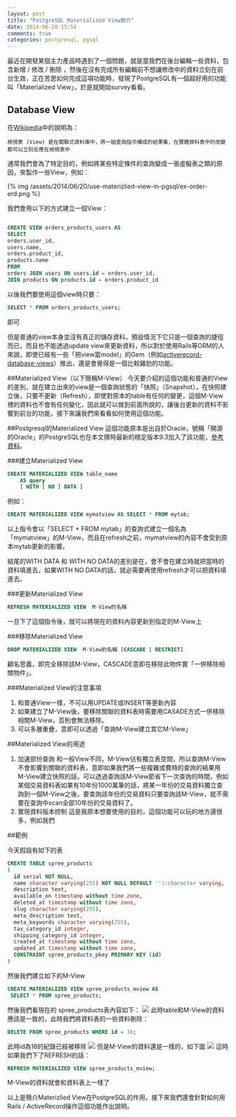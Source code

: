 ```yaml
---
layout: post
title: "PostgreSQL Materialized View簡介"
date: 2014-06-20 15:54
comments: true
categories: postgresql, pgsql
---
```


最近在開發某個主力產品時遇到了一個問題，就是當我們在後台編輯一些資料，包含新增 / 修改 / 刪除
，然後在沒有完成所有編輯前不想讓修改中的資料立刻在前台生效，正在苦思如何完成這項功能時，發現了PostgreSQL有一個超好用的功能叫「Materialized View」，於是就開始survey看看。

## Database View

在[Wikipedia](http://en.wikipedia.org/wiki/View_%28SQL%29)中的說明為：
```
檢視表 (View) 是在關聯式資料庫中，將一組查詢指令構成的結果集，在實體資料表中的改變都可以立刻反應在檢視表中
```

通常我們會為了特定目的，例如將某些特定條件的查詢變成一張虛擬表之類的原因，來製作一些View，例如：

{% img /assets/2014/06/20/use-materizlied-view-in-pgsql/ex-order-erd.png %}

我們會用以下的方式建立一個View：

```sql

CREATE VIEW orders_products_users AS
SELECT 
orders.user_id,
users.name,
orders.product_id,
products.name
FROM
orders JOIN users ON users.id = orders.user_id, 
JOIN products ON products.id = orders.product_id

```

以後我們要使用這個view時只要：
```sql
SELECT * FROM orders_products_users;
```

即可

但是普通的view本身並沒有真正的儲存資料，預設情況下它只是一個查詢的捷徑而已，而且也不能透過update view來更新資料，所以對於使用Rails等ORM的人來說，即使已經有一些「把view當model」的Gem（例如[activerecord-database-views](https://github.com/stevo/activerecord-database-views)）推出，還是會覺得是一個比較雞肋的功能。


##Materialized View（以下簡稱M-View）
今天要介紹的這個功能和普通的View的差別，就在建立出來的view是一個查詢狀態的「快照」（Snapshot），在快照建立後，只要不更新（Refresh），即使對原本的table有任何的變更，這個M-View裡的資料也不會有任何變化，因此就可以做到前面所說的，讓後台更新的資料不影響到前台的功能，接下來讓我們來看看如何使用這個功能。


##Postgresql的Materialized View
這個功能原本是出自於Oracle，號稱「開源的Oracle」的PostgreSQL也在本文撰時最新的穩定版本9.3加入了該功能，[參考資料](http://www.postgresql.org/docs/9.3/static/sql-creatematerializedview.html)。

###建立Materialized View

```sql
CREATE MATERIALIZED VIEW table_name
    AS query
    [ WITH [ NO ] DATA ]
```
例如：
```sql
CREATE MATERIALIZED VIEW mymatview AS SELECT * FROM mytab;
```
以上指令會以「SELECT * FROM mytab」的查詢式建立一個名為「mymatview」的M-View，而且在refresh之前，mymatview的內容不會受到原本mytab更新的影響。

結尾的WITH DATA 和 WITH NO DATA的差別是在，會不會在建立時就把當時的資料填進去，如果WITH NO DATA的話，就必需要再使用refresh才可以把資料填進去。

###更新Materialized View
```sql
REFRESH MATERIALIZED VIEW  M-View的名稱
```
一旦下了這個指令後，就可以將現在的資料內容更新到指定的M-View上

###移除Materialized View
```sql
DROP MATERIALIZED VIEW  M-View的名稱 [CASCADE | RESTRICT]
```
顧名思義，即完全移除該M-View，CASCADE意即在移除此物件實「一併移除相關物件」。

###Materialized View的注意事項
1.	和普通View一樣，不可以用UPDATE或INSERT等更新內容
1.	如果建立了M-View後，要移除關聯的資料表時需要用CASADE方式一併移除相關M-View，否則會無法移除。
1.	可以多層重疊，意即可以透過「查詢M-View建立其它M-View」

##Materialized View的用途
1.	加速部份查詢
	和一般View不同，M-View佔有獨立表空間，所以查詢M-View不會影響到關聯的資料表，意即如果我們將一些複雜或費時的查詢的結果用M-View建立快照的話，可以透過查詢該M-View節省下一次查詢的時間，例如某個交易資料表如果有10年份1000萬筆的話，將某一年份的交易資料獨立查詢到一個M-View之後，要查詢該年份的交易資料只要查詢該M-View，就不需要在查詢中scan全部10年份的交易資料了。
2.	實現資料版本控制
	這是我原本想要使用的目的，這個功能可以玩的地方還很多，例如我們
	
##範例

今天假設有如下的表

```sql
CREATE TABLE spree_products
(
  id serial NOT NULL,
  name character varying(255) NOT NULL DEFAULT ''::character varying,
  description text,
  available_on timestamp without time zone,
  deleted_at timestamp without time zone,
  slug character varying(255),
  meta_description text,
  meta_keywords character varying(255),
  tax_category_id integer,
  shipping_category_id integer,
  created_at timestamp without time zone,
  updated_at timestamp without time zone,
  CONSTRAINT spree_products_pkey PRIMARY KEY (id)
)
```
然後我們建立如下的M-View
```sql
CREATE MATERIALIZED VIEW spree_products_mview AS 
 SELECT * FROM spree_products;
```
然後我們看現在的 spree_products表內容如下：
![](/assets/2014/06/20/use-materizlied-view-in-pgsql/mview-original.png)
此時table和M-View的資料應該是一致的，此時我們將資料表的一些資料刪除：
```sql
DELETE FROM spree_products WHERE id = 16;
```
此時id為16的紀錄已經被移除
![](/assets/2014/06/20/use-materizlied-view-in-pgsql/after-remove.png)
但是M-View的資料還是一樣的，如下圖
![](/assets/2014/06/20/use-materizlied-view-in-pgsql/mview-after-remove.png)
這時如果我們下了REFRESH的話：

```sql
REFRESH MATERIALIZED VIEW spree_products_mview;
```

M-View的資料就會和資料表上一樣了

以上是簡介Materizlied View在PostgreSQL的作用，接下來我們還會針對如何用Rails / ActiveRecord操作這個功能作出說明。
